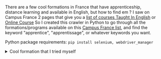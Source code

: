 There are a few cool formations in France that have apprenticeship, distance learning and available in English, but how to find em ? I saw on Campus France 2 pages that give you a [list of courses Taught In English](https://taughtie.campusfrance.org/tiesearch/#/catalog) or [Online Course](https://foad.campusfrance.org/#/search)
So I created this crawler in Python to go through all the formations/programs available on this [Campus France list](https://www.campusfrance.org/fr/trouver-formation-universitaire-France), 
and find the keyword "apprentice", "apprentissage", or whatever keywords you want.

Python package requirements:
`pip install selenium, webdriver_manager`
<details>

<summary> Cool formation that I tried myself </summary>

- CNAM ENJMIN - Licence Informatique Jeux Video (I found out about this school by reading a book):
  - apprenticeship from year 1 (after 3 months at school)
  - Fully distance-learning, you just have to come to school twice every year, 1 week each
  - Learn about video games development (Unity, UE4), game and level design, 3D (blender), sound design etc...Very generalist
  - You got 1 final game projects to develop in a team every year (super concrete). Example of my 3rd project: https://hans-min.itch.io/crashed-world, where I was in charge of the procgen of the map.
- CAWEB - Universite de Strasbourg (https://foad.campusfrance.org/#/program/1035)
  - Quite flexible, they let me in M2 directly since I have some professional experience from my previous apprentice from CNAM ENJMIN ;)
  - Every course is in English (noice)
  - Also fully distance-learning, just 1 week in October where you have to come to school
  - You get a Language Master, not the ideal one for me 
  - Also a generalist course, we learn web development (HTML, CSS, JS, Vue), marketing(SEO, content), Design (UX, Photoshop, Illustrator), Project Management, Translation
  - Quite some practice on web development: I created 2 websites:
    - https://github.com/hans-min/mini-project-CAWEB: A website that teach you about async in JS, cat-theme, check it out 
    - My personal portfolio: Still working on it, coming soon

</details>
